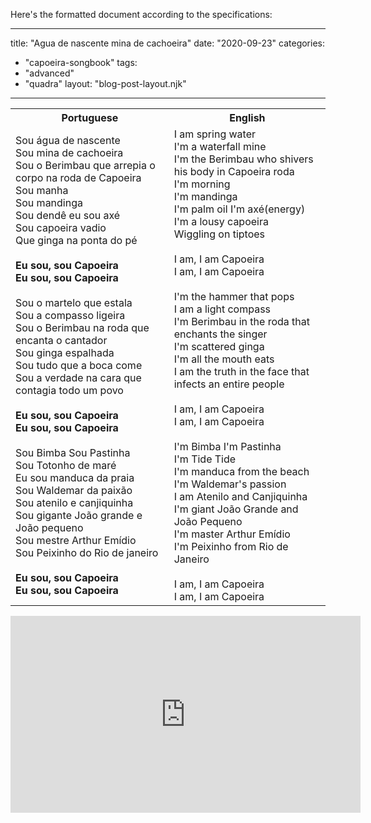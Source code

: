 Here's the formatted document according to the specifications:

---
title: "Agua de nascente mina de cachoeira"
date: "2020-09-23"
categories: 
  - "capoeira-songbook"
tags: 
  - "advanced"
  - "quadra"
layout: "blog-post-layout.njk"
---

<table class="capoeira-table">
    <tr class="header-row">
        <th>Portuguese</th>
        <th>English</th>
    </tr>
    <tr>
        <td>Sou água de nascente<br>
        Sou mina de cachoeira<br>
        Sou o Berimbau que arrepia o corpo na roda de Capoeira<br>
        Sou manha<br>
        Sou mandinga<br>
        Sou dendê eu sou axé<br>
        Sou capoeira vadio<br>
        Que ginga na ponta do pé<br>
        <br>
        <strong>Eu sou, sou Capoeira<br>
        Eu sou, sou Capoeira</strong><br>
        <br>
        Sou o martelo que estala<br>
        Sou a compasso ligeira<br>
        Sou o Berimbau na roda que encanta o cantador<br>
        Sou ginga espalhada<br>
        Sou tudo que a boca come<br>
        Sou a verdade na cara que contagia todo um povo<br>
        <br>
        <strong>Eu sou, sou Capoeira<br>
        Eu sou, sou Capoeira</strong><br>
        <br>
        Sou Bimba Sou Pastinha<br>
        Sou Totonho de maré<br>
        Eu sou manduca da praia<br>
        Sou Waldemar da paixão<br>
        Sou atenilo e canjiquinha<br>
        Sou gigante João grande e João pequeno<br>
        Sou mestre Arthur Emídio<br>
        Sou Peixinho do Rio de janeiro<br>
        <br>
        <strong>Eu sou, sou Capoeira<br>
        Eu sou, sou Capoeira</strong></td>
        <td>I am spring water<br>
        I'm a waterfall mine<br>
        I'm the Berimbau who shivers his body in Capoeira roda<br>
        I'm morning<br>
        I'm mandinga<br>
        I'm palm oil I'm axé(energy)<br>
        I'm a lousy capoeira<br>
        Wiggling on tiptoes<br>
        <br>
        I am, I am Capoeira<br>
        I am, I am Capoeira<br>
        <br>
        I'm the hammer that pops<br>
        I am a light compass<br>
        I'm Berimbau in the roda that enchants the singer<br>
        I'm scattered ginga<br>
        I'm all the mouth eats<br>
        I am the truth in the face that infects an entire people<br>
        <br>
        I am, I am Capoeira<br>
        I am, I am Capoeira<br>
        <br>
        I'm Bimba I'm Pastinha<br>
        I'm Tide Tide<br>
        I'm manduca from the beach<br>
        I'm Waldemar's passion<br>
        I am Atenilo and Canjiquinha<br>
        I'm giant João Grande and João Pequeno<br>
        I'm master Arthur Emídio<br>
        I'm Peixinho from Rio de Janeiro<br>
        <br>
        I am, I am Capoeira<br>
        I am, I am Capoeira</td>
    </tr>
</table>

<iframe width="560" height="315" src="https://www.youtube.com/embed/04oZ2Ly2J8k" title="YouTube video player" frameborder="0" allow="accelerometer; autoplay; clipboard-write; encrypted-media; gyroscope; picture-in-picture" allowfullscreen></iframe>
